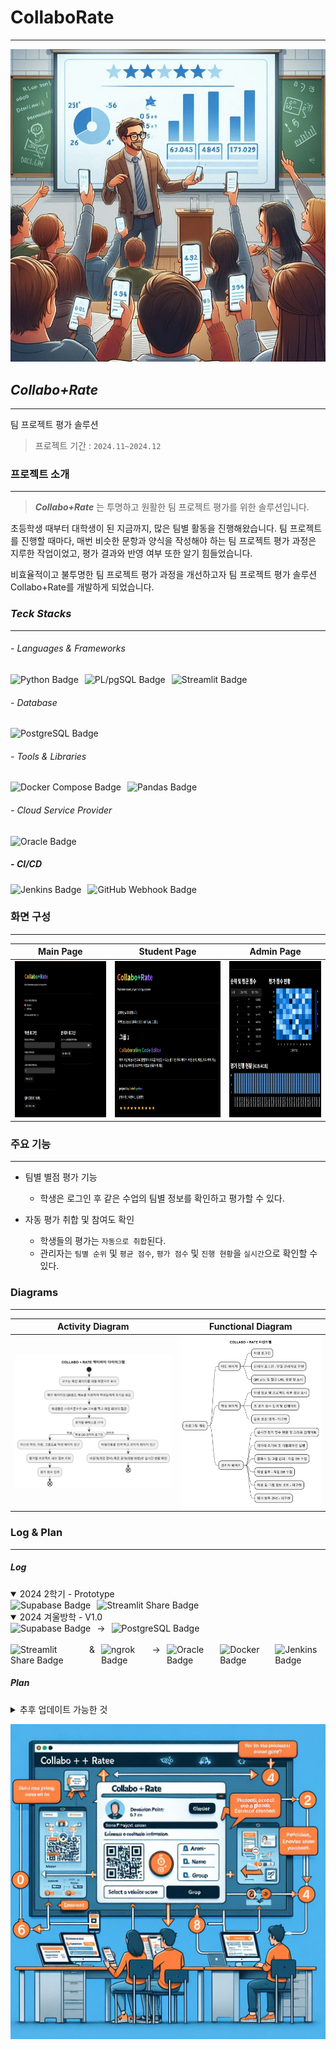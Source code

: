 # CollaboRate
- - -
![collaborate](https://raw.githubusercontent.com/ellen24k/CollaboRate/main/docs/images/collaborate_profile.jpg)


## _**Collabo+Rate**_
- - -
팀 프로젝트 평가 솔루션
> 프로젝트 기간 : `2024.11~2024.12`





### 프로젝트 소개
- - -
> _**Collabo+Rate**_ 는 투명하고 원활한 팀 프로젝트 평가를 위한 솔루션입니다.

초등학생 때부터 대학생이 된 지금까지, 많은 팀별 활동을 진행해왔습니다. 팀 프로젝트를 진행할 때마다, 매번 비슷한 문항과 양식을 작성해야 하는 팀 프로젝트 평가 과정은 지루한 작업이었고, 평가 결과와 반영 여부 또한 알기 힘들었습니다.

비효율적이고 불투명한 팀 프로젝트 평가 과정을 개선하고자
팀 프로젝트 평가 솔루션 Collabo+Rate를 개발하게 되었습니다.





### _**Teck Stacks**_
- - -
###### - _Languages & Frameworks_
<div style="display: flex; gap: 10px">
    <img src="https://img.shields.io/badge/Python-3776AB?style=for-the-badge&logo=python&logoColor=white" alt="Python Badge"> 
    <img src="https://img.shields.io/badge/PL%2FpgSQL-336791?style=for-the-badge&logo=postgresql&logoColor=white" alt="PL/pgSQL Badge">
    <img src="https://img.shields.io/badge/Streamlit-FF4B4B?style=for-the-badge&logo=streamlit&logoColor=white" alt="Streamlit Badge">
</div>

###### - _Database_
<div style="display: flex; gap: 10px;">
    <img src="https://img.shields.io/badge/PostgreSQL-4169E1?style=for-the-badge&logo=postgresql&logoColor=white" alt="PostgreSQL Badge">
</div>

###### - _Tools & Libraries_
<div style="display: flex; gap: 10px;">
    <img src="https://img.shields.io/badge/Docker_Compose-2496ED?style=for-the-badge&logo=docker&logoColor=white" alt="Docker Compose Badge">
    <img src="https://img.shields.io/badge/Pandas-150458?style=for-the-badge&logo=pandas&logoColor=white" alt="Pandas Badge">
</div>

###### - _Cloud Service Provider_
<div style="display: flex; gap: 10px;">
    <img src="https://img.shields.io/badge/Oracle_Cloud-F80000?style=for-the-badge&logo=oracle&logoColor=white" alt="Oracle Badge">
</div>

##### - _CI/CD_
<div style="display: flex; gap: 10px;">
    <img src="https://img.shields.io/badge/Jenkins-D24939?style=for-the-badge&logo=jenkins&logoColor=white" alt="Jenkins Badge">
    <img src="https://img.shields.io/badge/GitHub%20Webhook-181717?style=for-the-badge&logo=github&logoColor=white" alt="GitHub Webhook Badge">
</div>






### 화면 구성
- - -
|  Main Page  |  Student Page  |  Admin Page  |
| :---: | :---: | :---: |
| <img src="https://raw.githubusercontent.com/ellen24k/CollaboRate/main/docs/images/main_page.png" alt="Main Page" height="250px" /> | <img src="https://raw.githubusercontent.com/ellen24k/CollaboRate/main/docs/images/student_page.png" alt="Student Page" height="250px" /> |  <img src="https://raw.githubusercontent.com/ellen24k/CollaboRate/main/docs/images/admin_page_after.png" alt="Admin Page" height="250px" /> |





### 주요 기능
- - -
- 팀별 별점 평가 기능
    - 학생은 로그인 후 같은 수업의 팀별 정보를 확인하고 평가할 수 있다.

- 자동 평가 취합 및 참여도 확인
    - 학생들의 평가는 `자동으로 취합`된다.
    - 관리자는 `팀별 순위` 및 `평균 점수`, `평가 점수` 및 `진행 현황`을 `실시간`으로 확인할 수 있다.




 
### Diagrams
- - -
|  Activity Diagram  |  Functional Diagram  |
| :---: | :---: |
| ![activity.png](https://raw.githubusercontent.com/ellen24k/CollaboRate/main/docs/images/activity_diagram.png) | ![functional.png](https://raw.githubusercontent.com/ellen24k/CollaboRate/main/docs/images/functional_diagram.png) |





### Log & Plan
- - -

##### Log
<details open>
  <summary>2024 2학기 - Prototype</summary>
  <div style="display: flex; gap: 10px;">
      <img src="https://img.shields.io/badge/Supabase-3ECF8E?style=for-the-badge&logo=supabase&logoColor=white" alt="Supabase Badge">
      <img src="https://img.shields.io/badge/Streamlit_Share-FF4B4B?style=for-the-badge&logo=streamlit&logoColor=white" alt="Streamlit Share Badge"></div>
</details>

<details open>
  <summary>2024 겨울방학 - V1.0</summary>
  <div style="display: flex; gap: 10px;">
    <img src="https://img.shields.io/badge/Supabase-3ECF8E?style=for-the-badge&logo=supabase&logoColor=white" alt="Supabase Badge"> ->
    <img src="https://img.shields.io/badge/PostgreSQL-4169E1?style=for-the-badge&logo=postgresql&logoColor=white" alt="PostgreSQL Badge">
  </div>
  <br>
  <div style="display: flex; gap: 10px;">
    <img src="https://img.shields.io/badge/Streamlit_Share-FF4B4B?style=for-the-badge&logo=streamlit&logoColor=white" alt="Streamlit Share Badge"> &
    <img src="https://img.shields.io/badge/ngrok-1F1E25?style=for-the-badge&logo=ngrok&logoColor=white" alt="ngrok Badge"> ->
    <img src="https://img.shields.io/badge/Oracle_Cloud-F80000?style=for-the-badge&logo=oracle&logoColor=white" alt="Oracle Badge">
    <img src="https://img.shields.io/badge/Docker-2496ED?style=for-the-badge&logo=docker&logoColor=white" alt="Docker Badge">
    <img src="https://img.shields.io/badge/Jenkins-D24939?style=for-the-badge&logo=jenkins&logoColor=white" alt="Jenkins Badge">
  </div>
</details>

##### Plan
<details>
  <summary>추후 업데이트 가능한 것</summary>
  <blockquote>jwt, REST API, redis<br>
  minio, 통계 라이브러리, 통계 차트 라이브러리, 관리자 sso 로그인<br>
      관리자 기능 추가 가능</blockquote>
</details>


![collaborate](https://raw.githubusercontent.com/ellen24k/CollaboRate/main/docs/images/collaborate.png)
